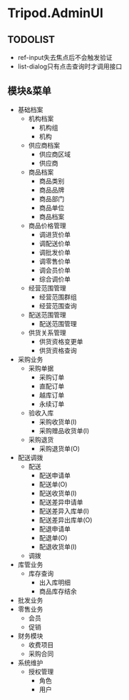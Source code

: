 # Tripod.AdminUI

## TODOLIST

- ref-input失去焦点后不会触发验证
- list-dialog只有点击查询时才调用接口

## 模块&菜单

- 基础档案
  - 机构档案
    - 机构组
    - 机构
  - 供应商档案
    - 供应商区域
    - 供应商
  - 商品档案
    - 商品类别
    - 商品品牌
    - 商品部门
    - 商品单位
    - 商品档案
  - 商品价格管理
    - 调进货价单
    - 调配送价单
    - 调批发价单
    - 调零售价单
    - 调会员价单
    - 综合调价单
  - 经营范围管理
    - 经营范围群组
    - 经营范围查询
  - 配送范围管理
    - 配送范围管理
  - 供货关系管理
    - 供货资格变更单
    - 供货资格查询
- 采购业务
  - 采购单据
    - 采购订单
    - 直配订单
    - 越库订单
    - 永续订单
  - 验收入库
    - 采购收货单(I)
    - 采购赠品收货单(I)
  - 采购退货
    - 采购退货单(O)
- 配送调拨
  - 配送
    - 配送申请单
    - 配送单(O)
    - 配送收货单(I)
    - 配送差异申请单
    - 配送差异入库单(I)
    - 配送差异出库单(O)
    - 配退申请单
    - 配退单(O)
    - 配退收货单(I)
  - 调拨
- 库管业务
  - 库存查询
    - 出入库明细
    - 商品库存结余
- 批发业务
- 零售业务
  - 会员
  - 促销
- 财务模块
  - 收费项目
  - 采购合同
- 系统维护
  - 授权管理
    - 角色
    - 用户